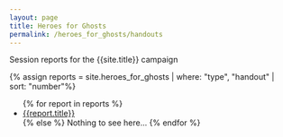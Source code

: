 ```yaml
---
layout: page
title: Heroes for Ghosts
permalink: /heroes_for_ghosts/handouts
---
```


Session reports for the {{site.title}} campaign

{% assign reports = site.heroes_for_ghosts | where: "type", "handout" | sort: "number"%}

<ul>
    {% for report in reports %}
        <li>
            <a href="{{report.absolute_path}}{{report.slug}}">{{report.title}}</a>
        </li>
    {% else %}
        Nothing to see here...
    {% endfor %}
</ul>
